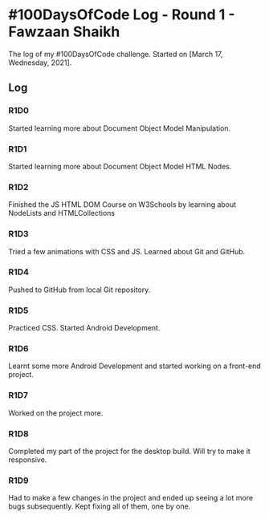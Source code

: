 # #100DaysOfCode Log - Round 1 - Fawzaan Shaikh

The log of my #100DaysOfCode challenge. Started on [March 17, Wednesday, 2021].

## Log

### R1D0 
Started learning more about Document Object Model Manipulation.

### R1D1 
Started learning more about Document Object Model HTML Nodes.

### R1D2
Finished the JS HTML DOM Course on W3Schools by learning about NodeLists and HTMLCollections

### R1D3
Tried a few animations with CSS and JS. Learned about Git and GitHub.

### R1D4
Pushed to GitHub from local Git repository.

### R1D5
Practiced CSS. Started Android Development.

### R1D6
Learnt some more Android Development and started working on a front-end project. 

### R1D7
Worked on the project more.

### R1D8
Completed my part of the project for the desktop build. Will try to make it responsive.

### R1D9
Had to make a few changes in the project and ended up seeing a lot more bugs subsequently. Kept fixing all of them, one by one.